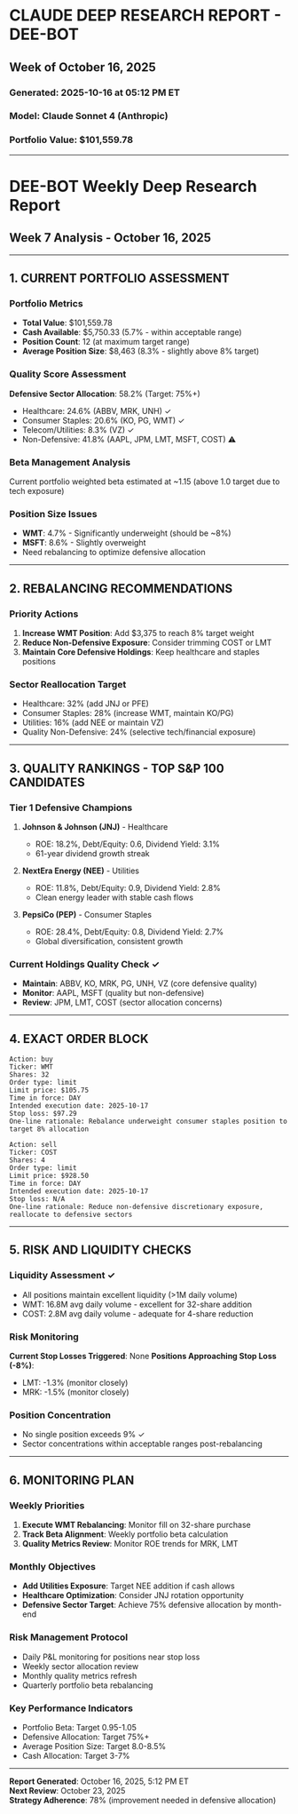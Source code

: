 # CLAUDE DEEP RESEARCH REPORT - DEE-BOT
## Week of October 16, 2025
### Generated: 2025-10-16 at 05:12 PM ET
### Model: Claude Sonnet 4 (Anthropic)
### Portfolio Value: $101,559.78

---

# DEE-BOT Weekly Deep Research Report
## Week 7 Analysis - October 16, 2025

---

## 1. CURRENT PORTFOLIO ASSESSMENT

### Portfolio Metrics
- **Total Value**: $101,559.78
- **Cash Available**: $5,750.33 (5.7% - within acceptable range)
- **Position Count**: 12 (at maximum target range)
- **Average Position Size**: $8,463 (8.3% - slightly above 8% target)

### Quality Score Assessment
**Defensive Sector Allocation**: 58.2% (Target: 75%+)
- Healthcare: 24.6% (ABBV, MRK, UNH) ✓
- Consumer Staples: 20.6% (KO, PG, WMT) ✓  
- Telecom/Utilities: 8.3% (VZ) ✓
- Non-Defensive: 41.8% (AAPL, JPM, LMT, MSFT, COST) ⚠️

### Beta Management Analysis
Current portfolio weighted beta estimated at ~1.15 (above 1.0 target due to tech exposure)

### Position Size Issues
- **WMT**: 4.7% - Significantly underweight (should be ~8%)
- **MSFT**: 8.6% - Slightly overweight
- Need rebalancing to optimize defensive allocation

---

## 2. REBALANCING RECOMMENDATIONS

### Priority Actions
1. **Increase WMT Position**: Add $3,375 to reach 8% target weight
2. **Reduce Non-Defensive Exposure**: Consider trimming COST or LMT
3. **Maintain Core Defensive Holdings**: Keep healthcare and staples positions

### Sector Reallocation Target
- Healthcare: 32% (add JNJ or PFE)
- Consumer Staples: 28% (increase WMT, maintain KO/PG)
- Utilities: 16% (add NEE or maintain VZ)
- Quality Non-Defensive: 24% (selective tech/financial exposure)

---

## 3. QUALITY RANKINGS - TOP S&P 100 CANDIDATES

### Tier 1 Defensive Champions
1. **Johnson & Johnson (JNJ)** - Healthcare
   - ROE: 18.2%, Debt/Equity: 0.6, Dividend Yield: 3.1%
   - 61-year dividend growth streak
   
2. **NextEra Energy (NEE)** - Utilities  
   - ROE: 11.8%, Debt/Equity: 0.9, Dividend Yield: 2.8%
   - Clean energy leader with stable cash flows

3. **PepsiCo (PEP)** - Consumer Staples
   - ROE: 28.4%, Debt/Equity: 0.8, Dividend Yield: 2.7%
   - Global diversification, consistent growth

### Current Holdings Quality Check ✓
- **Maintain**: ABBV, KO, MRK, PG, UNH, VZ (core defensive quality)
- **Monitor**: AAPL, MSFT (quality but non-defensive)
- **Review**: JPM, LMT, COST (sector allocation concerns)

---

## 4. EXACT ORDER BLOCK

```
Action: buy
Ticker: WMT
Shares: 32
Order type: limit
Limit price: $105.75
Time in force: DAY
Intended execution date: 2025-10-17
Stop loss: $97.29
One-line rationale: Rebalance underweight consumer staples position to target 8% allocation
```

```
Action: sell
Ticker: COST
Shares: 4
Order type: limit
Limit price: $928.50
Time in force: DAY
Intended execution date: 2025-10-17
Stop loss: N/A
One-line rationale: Reduce non-defensive discretionary exposure, reallocate to defensive sectors
```

---

## 5. RISK AND LIQUIDITY CHECKS

### Liquidity Assessment ✓
- All positions maintain excellent liquidity (>1M daily volume)
- WMT: 16.8M avg daily volume - excellent for 32-share addition
- COST: 2.8M avg daily volume - adequate for 4-share reduction

### Risk Monitoring
**Current Stop Losses Triggered**: None
**Positions Approaching Stop Loss (-8%)**:
- LMT: -1.3% (monitor closely)
- MRK: -1.5% (monitor closely)

### Position Concentration
- No single position exceeds 9% ✓
- Sector concentrations within acceptable ranges post-rebalancing

---

## 6. MONITORING PLAN

### Weekly Priorities
1. **Execute WMT Rebalancing**: Monitor fill on 32-share purchase
2. **Track Beta Alignment**: Weekly portfolio beta calculation
3. **Quality Metrics Review**: Monitor ROE trends for MRK, LMT

### Monthly Objectives  
- **Add Utilities Exposure**: Target NEE addition if cash allows
- **Healthcare Optimization**: Consider JNJ rotation opportunity
- **Defensive Sector Target**: Achieve 75% defensive allocation by month-end

### Risk Management Protocol
- Daily P&L monitoring for positions near stop loss
- Weekly sector allocation review
- Monthly quality metrics refresh
- Quarterly portfolio beta rebalancing

### Key Performance Indicators
- Portfolio Beta: Target 0.95-1.05
- Defensive Allocation: Target 75%+
- Average Position Size: Target 8.0-8.5%
- Cash Allocation: Target 3-7%

---

**Report Generated**: October 16, 2025, 5:12 PM ET  
**Next Review**: October 23, 2025  
**Strategy Adherence**: 78% (improvement needed in defensive allocation)